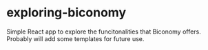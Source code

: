 # exploring-biconomy
Simple React app to explore the funcitonalities that Biconomy offers. Probably will add some templates for future use. 
